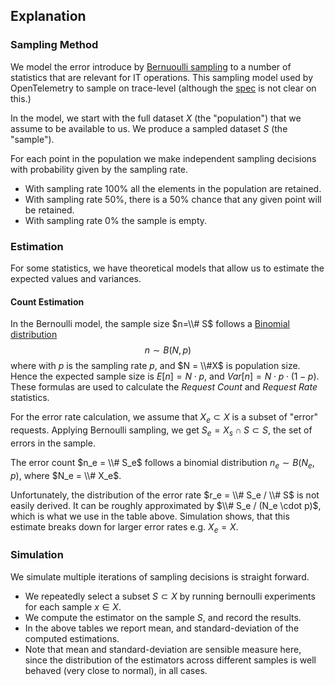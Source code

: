 <!-- -*- eval: (add-hook 'after-save-hook '(lambda () (shell-command "make") nil 'local)); -*- -->

## Explanation

### Sampling Method

We model the error introduce by [Bernuoulli sampling](https://en.wikipedia.org/wiki/Bernoulli_sampling) to a number of statistics that are relevant for IT operations.
This sampling model used by OpenTelemetry to sample on trace-level (although the [spec](https://github.com/open-telemetry/oteps/blob/main/text/trace/0170-sampling-probability.md#traceidratio-sampler) is not clear on this.)

In the model, we start with the full dataset $X$ (the "population") that we assume to be available to us.
We produce a sampled dataset $S$ (the "sample").

For each point in the population we make independent sampling decisions with
probability given by the sampling rate.

- With sampling rate 100% all the elements in the population are retained.
- With sampling rate 50%, there is a 50% chance that any given point will be retained.
- With sampling rate 0% the sample is empty.

### Estimation

For some statistics, we have theoretical models that allow us to estimate the expected values and variances.

#### Count Estimation

In the Bernoulli model, the sample size $n=\\# S$ follows a [Binomial distribution](https://en.wikipedia.org/wiki/Binomial_distribution#Statistical_inference) 
$$n \sim B(N,p)$$
where with $p$ is the sampling rate $p$, and $N = \\#X$ is population size.
Hence the expected sample size is $E[n] = N \cdot p$, and $Var[n] = N \cdot p \cdot (1-p)$.
These formulas are used to calculate the _Request Count_ and _Request Rate_ statistics.

For the error rate calculation, we assume that $X_e \subset X$ is a subset of "error" requests.
Applying Bernoulli sampling, we get $S_e = X_s \cap S \subset S$, the set of errors in the sample.

The error count $n_e = \\# S_e$ follows a binomial distribution $n_e \sim B(N_e,p)$, where $N_e = \\# X_e$.

Unfortunately, the distribution of the error rate $r_e = \\# S_e / \\# S$ is not easily derived.
It can be roughly approximated by $\\# S_e / (N_e \cdot p)$, which is what we use in the table above.
Simulation shows, that this estimate breaks down for larger error rates e.g. $X_e = X$.

### Simulation

We simulate multiple iterations of sampling decisions is straight forward.

* We repeatedly select a subset $S \subset X$ by running bernoulli experiments for each sample $x \in X$.
* We compute the estimator on the sample $S$, and record the results.
* In the above tables we report mean, and standard-deviation of the computed estimations.
* Note that mean and standard-deviation are sensible measure here, since the distribution of the estimators across different samples is well behaved (very close to normal), in all cases.


